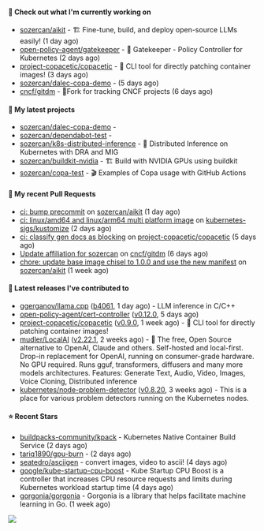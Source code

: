 #### 👷 Check out what I'm currently working on

- [sozercan/aikit](https://github.com/sozercan/aikit) - 🏗️ Fine-tune, build, and deploy open-source LLMs easily! (1 day ago)
- [open-policy-agent/gatekeeper](https://github.com/open-policy-agent/gatekeeper) - 🐊 Gatekeeper - Policy Controller for Kubernetes (2 days ago)
- [project-copacetic/copacetic](https://github.com/project-copacetic/copacetic) - 🧵 CLI tool for directly patching container images! (3 days ago)
- [sozercan/dalec-copa-demo](https://github.com/sozercan/dalec-copa-demo) -  (5 days ago)
- [cncf/gitdm](https://github.com/cncf/gitdm) - 📜Fork for tracking CNCF projects (6 days ago)

#### 🌱 My latest projects

- [sozercan/dalec-copa-demo](https://github.com/sozercan/dalec-copa-demo) - 
- [sozercan/dependabot-test](https://github.com/sozercan/dependabot-test) - 
- [sozercan/k8s-distributed-inference](https://github.com/sozercan/k8s-distributed-inference) - 🦄 Distributed Inference on Kubernetes with DRA and MIG
- [sozercan/buildkit-nvidia](https://github.com/sozercan/buildkit-nvidia) - 🏗️ Build with NVIDIA GPUs using buildkit
- [sozercan/copa-test](https://github.com/sozercan/copa-test) - 🎬 Examples of Copa usage with GitHub Actions

#### 🔨 My recent Pull Requests

- [ci: bump precommit](https://github.com/sozercan/aikit/pull/421) on [sozercan/aikit](https://github.com/sozercan/aikit) (1 day ago)
- [ci: linux/amd64 and linux/arm64 multi platform image](https://github.com/kubernetes-sigs/kustomize/pull/5799) on [kubernetes-sigs/kustomize](https://github.com/kubernetes-sigs/kustomize) (2 days ago)
- [ci: classify gen docs as blocking](https://github.com/project-copacetic/copacetic/pull/826) on [project-copacetic/copacetic](https://github.com/project-copacetic/copacetic) (5 days ago)
- [Update affiliation for sozercan](https://github.com/cncf/gitdm/pull/523) on [cncf/gitdm](https://github.com/cncf/gitdm) (6 days ago)
- [chore: update base image chisel to 1.0.0 and use the new manifest](https://github.com/sozercan/aikit/pull/417) on [sozercan/aikit](https://github.com/sozercan/aikit) (1 week ago)

#### 🚀 Latest releases I've contributed to

- [ggerganov/llama.cpp](https://github.com/ggerganov/llama.cpp) ([b4061](https://github.com/ggerganov/llama.cpp/releases/tag/b4061), 1 day ago) - LLM inference in C/C&#43;&#43;
- [open-policy-agent/cert-controller](https://github.com/open-policy-agent/cert-controller) ([v0.12.0](https://github.com/open-policy-agent/cert-controller/releases/tag/v0.12.0), 5 days ago)
- [project-copacetic/copacetic](https://github.com/project-copacetic/copacetic) ([v0.9.0](https://github.com/project-copacetic/copacetic/releases/tag/v0.9.0), 1 week ago) - 🧵 CLI tool for directly patching container images!
- [mudler/LocalAI](https://github.com/mudler/LocalAI) ([v2.22.1](https://github.com/mudler/LocalAI/releases/tag/v2.22.1), 2 weeks ago) - :robot: The free, Open Source alternative to OpenAI, Claude and others. Self-hosted and local-first. Drop-in replacement for OpenAI,  running on consumer-grade hardware. No GPU required. Runs gguf, transformers, diffusers and many more models architectures. Features: Generate Text, Audio, Video, Images, Voice Cloning, Distributed inference
- [kubernetes/node-problem-detector](https://github.com/kubernetes/node-problem-detector) ([v0.8.20](https://github.com/kubernetes/node-problem-detector/releases/tag/v0.8.20), 3 weeks ago) - This is a place for various problem detectors running on the Kubernetes nodes.

#### ⭐ Recent Stars

- [buildpacks-community/kpack](https://github.com/buildpacks-community/kpack) - Kubernetes Native Container Build Service (2 days ago)
- [tariq1890/gpu-burn](https://github.com/tariq1890/gpu-burn) -  (2 days ago)
- [seatedro/asciigen](https://github.com/seatedro/asciigen) - convert images, video to ascii! (4 days ago)
- [google/kube-startup-cpu-boost](https://github.com/google/kube-startup-cpu-boost) - Kube Startup CPU Boost is a controller that increases CPU resource requests and limits during Kubernetes workload startup time (4 days ago)
- [gorgonia/gorgonia](https://github.com/gorgonia/gorgonia) - Gorgonia is a library that helps facilitate machine learning in Go. (1 week ago)

![](https://github-readme-stats.vercel.app/api?username=sozercan&theme=vision-friendly-dark&hide_border=false&include_all_commits=true&count_private=true)
